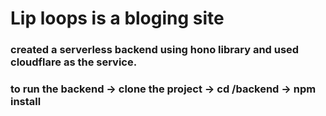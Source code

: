 # Lip loops is a bloging site 

### created a serverless backend using hono library and used cloudflare as the service.

### to run the backend -> clone the project -> cd /backend -> npm install
